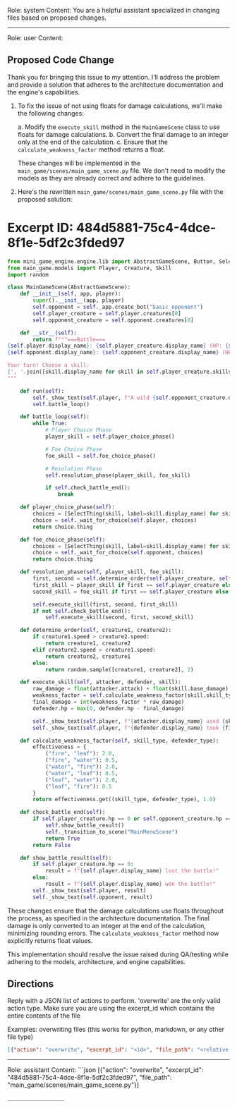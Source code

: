 Role: system
Content: You are a helpful assistant specialized in changing files based on proposed changes.
__________________
Role: user
Content: 
## Proposed Code Change
Thank you for bringing this issue to my attention. I'll address the problem and provide a solution that adheres to the architecture documentation and the engine's capabilities.

1. To fix the issue of not using floats for damage calculations, we'll make the following changes:

   a. Modify the `execute_skill` method in the `MainGameScene` class to use floats for damage calculations.
   b. Convert the final damage to an integer only at the end of the calculation.
   c. Ensure that the `calculate_weakness_factor` method returns a float.

   These changes will be implemented in the `main_game/scenes/main_game_scene.py` file. We don't need to modify the models as they are already correct and adhere to the guidelines.

2. Here's the rewritten `main_game/scenes/main_game_scene.py` file with the proposed solution:

# Excerpt ID: 484d5881-75c4-4dce-8f1e-5df2c3fded97
```python main_game/scenes/main_game_scene.py
from mini_game_engine.engine.lib import AbstractGameScene, Button, SelectThing
from main_game.models import Player, Creature, Skill
import random

class MainGameScene(AbstractGameScene):
    def __init__(self, app, player):
        super().__init__(app, player)
        self.opponent = self._app.create_bot("basic_opponent")
        self.player_creature = self.player.creatures[0]
        self.opponent_creature = self.opponent.creatures[0]

    def __str__(self):
        return f"""===Battle===
{self.player.display_name}: {self.player_creature.display_name} (HP: {self.player_creature.hp}/{self.player_creature.max_hp})
{self.opponent.display_name}: {self.opponent_creature.display_name} (HP: {self.opponent_creature.hp}/{self.opponent_creature.max_hp})

Your turn! Choose a skill:
{', '.join([skill.display_name for skill in self.player_creature.skills])}
"""

    def run(self):
        self._show_text(self.player, f"A wild {self.opponent_creature.display_name} appeared!")
        self.battle_loop()

    def battle_loop(self):
        while True:
            # Player Choice Phase
            player_skill = self.player_choice_phase()

            # Foe Choice Phase
            foe_skill = self.foe_choice_phase()

            # Resolution Phase
            self.resolution_phase(player_skill, foe_skill)

            if self.check_battle_end():
                break

    def player_choice_phase(self):
        choices = [SelectThing(skill, label=skill.display_name) for skill in self.player_creature.skills]
        choice = self._wait_for_choice(self.player, choices)
        return choice.thing

    def foe_choice_phase(self):
        choices = [SelectThing(skill, label=skill.display_name) for skill in self.opponent_creature.skills]
        choice = self._wait_for_choice(self.opponent, choices)
        return choice.thing

    def resolution_phase(self, player_skill, foe_skill):
        first, second = self.determine_order(self.player_creature, self.opponent_creature)
        first_skill = player_skill if first == self.player_creature else foe_skill
        second_skill = foe_skill if first == self.player_creature else player_skill

        self.execute_skill(first, second, first_skill)
        if not self.check_battle_end():
            self.execute_skill(second, first, second_skill)

    def determine_order(self, creature1, creature2):
        if creature1.speed > creature2.speed:
            return creature1, creature2
        elif creature2.speed > creature1.speed:
            return creature2, creature1
        else:
            return random.sample([creature1, creature2], 2)

    def execute_skill(self, attacker, defender, skill):
        raw_damage = float(attacker.attack) + float(skill.base_damage) - float(defender.defense)
        weakness_factor = self.calculate_weakness_factor(skill.skill_type, defender.creature_type)
        final_damage = int(weakness_factor * raw_damage)
        defender.hp = max(0, defender.hp - final_damage)

        self._show_text(self.player, f"{attacker.display_name} used {skill.display_name}!")
        self._show_text(self.player, f"{defender.display_name} took {final_damage} damage!")

    def calculate_weakness_factor(self, skill_type, defender_type):
        effectiveness = {
            ("fire", "leaf"): 2.0,
            ("fire", "water"): 0.5,
            ("water", "fire"): 2.0,
            ("water", "leaf"): 0.5,
            ("leaf", "water"): 2.0,
            ("leaf", "fire"): 0.5
        }
        return effectiveness.get((skill_type, defender_type), 1.0)

    def check_battle_end(self):
        if self.player_creature.hp == 0 or self.opponent_creature.hp == 0:
            self.show_battle_result()
            self._transition_to_scene("MainMenuScene")
            return True
        return False

    def show_battle_result(self):
        if self.player_creature.hp == 0:
            result = f"{self.player.display_name} lost the battle!"
        else:
            result = f"{self.player.display_name} won the battle!"
        self._show_text(self.player, result)
        self._show_text(self.opponent, result)
```

These changes ensure that the damage calculations use floats throughout the process, as specified in the architecture documentation. The final damage is only converted to an integer at the end of the calculation, minimizing rounding errors. The `calculate_weakness_factor` method now explicitly returns float values.

This implementation should resolve the issue raised during QA/testing while adhering to the models, architecture, and engine capabilities.

## Directions
Reply with a JSON list of actions to perform. 'overwrite' are the only valid action type. 
Make sure you are using the excerpt_id which contains the entire contents of the file

Examples:
overwriting files (this works for python, markdown, or any other file type)
```json output_example1
[{"action": "overwrite", "excerpt_id": "<id>", "file_path": "<relative file path>"}]
```

__________________
Role: assistant
Content: ```json
[{"action": "overwrite", "excerpt_id": "484d5881-75c4-4dce-8f1e-5df2c3fded97", "file_path": "main_game/scenes/main_game_scene.py"}]
```
__________________
